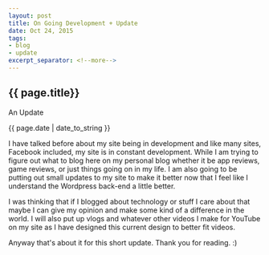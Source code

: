 ```yaml
---
layout: post
title: On Going Development + Update
date: Oct 24, 2015
tags:
- blog
- update
excerpt_separator: <!--more-->
---
```

<h2 class="post-h2">{{ page.title}}</h2>
<p class="post-sub-desc"><span>An Update</span></p>
<p class="post-date"><span>{{ page.date | date_to_string }}</span></p>
<!--more-->
<p class="single-post">
	I have talked before about my site being in development and like many sites, Facebook included, my site is in constant development. While I am trying to figure out what to blog here on my personal blog whether it be app reviews, game reviews, or just things going on in my life. I am also going to be putting out small updates to my site to make it better now that I feel like I understand the Wordpress back-end a little better.
</p>
<p class="single-post">
	I was thinking that if I blogged about technology or stuff I care about that maybe I can give my opinion and make some kind of a difference in the world. I will also put up vlogs and whatever other videos I make for YouTube on my site as I have designed this current design to better fit videos.
</p>
<p class="single-post">
	Anyway that's about it for this short update.
	Thank you for reading. :)
</p>